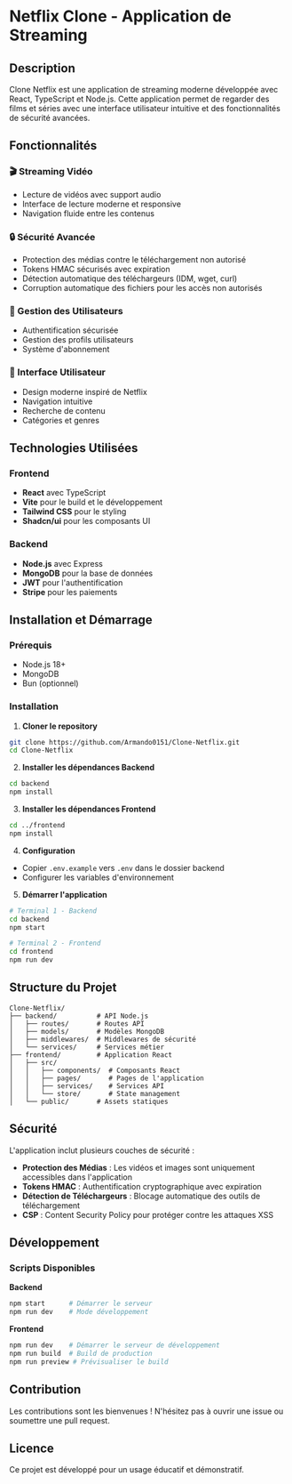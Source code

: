 # Netflix Clone - Application de Streaming

## Description
Clone Netflix est une application de streaming moderne développée avec React, TypeScript et Node.js. Cette application permet de regarder des films et séries avec une interface utilisateur intuitive et des fonctionnalités de sécurité avancées.

## Fonctionnalités

### 🎬 Streaming Vidéo
- Lecture de vidéos avec support audio
- Interface de lecture moderne et responsive
- Navigation fluide entre les contenus

### 🔒 Sécurité Avancée
- Protection des médias contre le téléchargement non autorisé
- Tokens HMAC sécurisés avec expiration
- Détection automatique des téléchargeurs (IDM, wget, curl)
- Corruption automatique des fichiers pour les accès non autorisés

### 👤 Gestion des Utilisateurs
- Authentification sécurisée
- Gestion des profils utilisateurs
- Système d'abonnement

### 🎯 Interface Utilisateur
- Design moderne inspiré de Netflix
- Navigation intuitive
- Recherche de contenu
- Catégories et genres

## Technologies Utilisées

### Frontend
- **React** avec TypeScript
- **Vite** pour le build et le développement
- **Tailwind CSS** pour le styling
- **Shadcn/ui** pour les composants UI

### Backend
- **Node.js** avec Express
- **MongoDB** pour la base de données
- **JWT** pour l'authentification
- **Stripe** pour les paiements

## Installation et Démarrage

### Prérequis
- Node.js 18+
- MongoDB
- Bun (optionnel)

### Installation

1. **Cloner le repository**
```bash
git clone https://github.com/Armando0151/Clone-Netflix.git
cd Clone-Netflix
```

2. **Installer les dépendances Backend**
```bash
cd backend
npm install
```

3. **Installer les dépendances Frontend**
```bash
cd ../frontend
npm install
```

4. **Configuration**
- Copier `.env.example` vers `.env` dans le dossier backend
- Configurer les variables d'environnement

5. **Démarrer l'application**
```bash
# Terminal 1 - Backend
cd backend
npm start

# Terminal 2 - Frontend  
cd frontend
npm run dev
```

## Structure du Projet

```
Clone-Netflix/
├── backend/          # API Node.js
│   ├── routes/       # Routes API
│   ├── models/       # Modèles MongoDB
│   ├── middlewares/  # Middlewares de sécurité
│   └── services/     # Services métier
├── frontend/         # Application React
│   ├── src/
│   │   ├── components/  # Composants React
│   │   ├── pages/       # Pages de l'application
│   │   ├── services/    # Services API
│   │   └── store/       # State management
│   └── public/       # Assets statiques
```

## Sécurité

L'application inclut plusieurs couches de sécurité :

- **Protection des Médias** : Les vidéos et images sont uniquement accessibles dans l'application
- **Tokens HMAC** : Authentification cryptographique avec expiration
- **Détection de Téléchargeurs** : Blocage automatique des outils de téléchargement
- **CSP** : Content Security Policy pour protéger contre les attaques XSS

## Développement

### Scripts Disponibles

**Backend**
```bash
npm start      # Démarrer le serveur
npm run dev    # Mode développement
```

**Frontend**
```bash
npm run dev    # Démarrer le serveur de développement
npm run build  # Build de production
npm run preview # Prévisualiser le build
```

## Contribution

Les contributions sont les bienvenues ! N'hésitez pas à ouvrir une issue ou soumettre une pull request.

## Licence

Ce projet est développé pour un usage éducatif et démonstratif.
